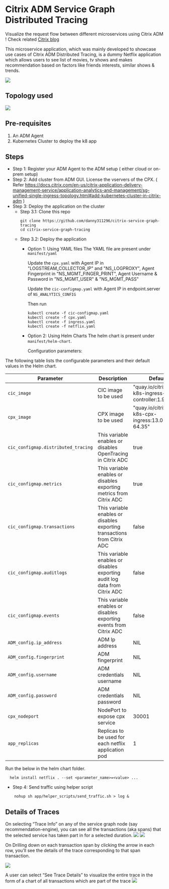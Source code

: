 # Citrix ADM Service Graph Distributed Tracing

Visualize the request flow between different microservices using Citrix ADM ! Check related [Citrix blog](https://www.citrix.com/blogs/2020/04/29/troubleshoot-cloud-native-apps-with-citrix-adm-distributed-tracing/)

This microservice application, which was mainly developed to showcase use cases of Citrix ADM Distributed Tracing, is a dummy Netflix application which allows users to see list of movies, tv shows and makes recommendation based on factors like friends interests, similar shows & trends.

![](images/service-graph.png)

## Topology used
![](images/topology.png)

## Pre-requisites
1. An ADM Agent
2. Kubernetes Cluster to deploy the k8 app

## Steps

* Step 1: Register your ADM Agent to the ADM setup ( either cloud or on-prem setup)
* Step 2: Add cluster from ADM GUI. License the vservers of the CPX. ( Refer https://docs.citrix.com/en-us/citrix-application-delivery-management-service/application-analytics-and-management/sg-unified-single-ingress-topology.html#add-kubernetes-cluster-in-citrix-adm )
* Step 3: Deploy the application on the cluster
    * Step 3.1: Clone this repo
      ```
      git clone https://github.com/danny311296/citrix-service-graph-tracing
      cd citrix-service-graph-tracing
      ```
    * Step 3.2: Deploy the application
        * Option 1: Using YAML files
            The YAML file are present under `manifest/yaml` 

            Update the `cpx.yaml` with Agent IP in "LOGSTREAM_COLLECTOR_IP" and "NS_LOGPROXY", Agent Fingerprint in "NS_MGMT_FINGER_PRINT", Agent Username & Password in "NS_MGMT_USER" & "NS_MGMT_PASS"

            Update the `cic-configmap.yaml` with Agent IP in endpoint.server of `NS_ANALYTICS_CONFIG`

            Then run

            ```
            kubectl create -f cic-configmap.yaml
            kubectl create -f cpx.yaml
            kubectl create -f ingress.yaml
            kubectl create -f netflix.yaml
            ```

        * Option 2: Using Helm Charts
            The helm chart is present under `manifest/helm-chart`. 
            
            Configuration parameters:
            
The following table lists the configurable parameters and their default values in the Helm chart.


| Parameter                      | Description                   | Default                   |
|--------------------------------|-------------------------------|---------------------------|
| `cic_image`                   | CIC image to be used                    |  "quay.io/citrix/citrix-k8s-ingress-controller:1.9.9"  |
| `cpx_image`   | CPX image to be used | "quay.io/citrix/citrix-k8s-cpx-ingress:13.0-64.35"     |
| `cic_configmap.distributed_tracing`     | This variable enables or disables OpenTracing in Citrix ADC   | true                       |
| `cic_configmap.metrics`          | This variable enables or disables exporting metrics from Citrix ADC | true            |
| `cic_configmap.transactions`          | This variable enables or disables exporting transactions from Citrix ADC | false            |
| `cic_configmap.auditlogs`          | This variable enables or disables exporting audit log data from Citrix ADC | false            |
| `cic_configmap.events`     | This variable enables or disables exporting events from Citrix ADC | false                       |
| `ADM_config.ip_address`     | ADM Ip address | NIL                       |
| `ADM_config.fingerprint`     | ADM fingerprint | NIL                       |
| `ADM_config.username`     | ADM credentials username | NIL                       |
| `ADM_config.password`     | ADM credentials password | NIL                       |
| `cpx_nodeport`     | NodePort to expose cpx service | 30001                       |
| `app_replicas`     | Replicas to be used for each netflix application pod | 1                       |

   Run the below in the helm chart folder. 

      helm install netflix . --set <parameter_name>=<value> ...


* Step 4:
Send traffic using helper script
```
    nohup sh app/helper_scripts/send_traffic.sh > log &
```

## Details of Traces

On selecting “Trace Info” on any of the service graph node (say recommendation-engine), you can see all the transactions (aka spans) that the selected service has taken part in for a selected duration. 
![](images/trace-info.png)
![](images/trace-transactions.png)

On Drilling down on each transaction span by clicking the arrow in each row, you’ll see the details of the trace corresponding to that span transaction.

![](images/trace-drilldown-on-graph.png)

A user can select “See Trace Details” to visualize the entire trace in the form of a chart of all transactions which are part of the trace 
![](images/trace-view.png)

